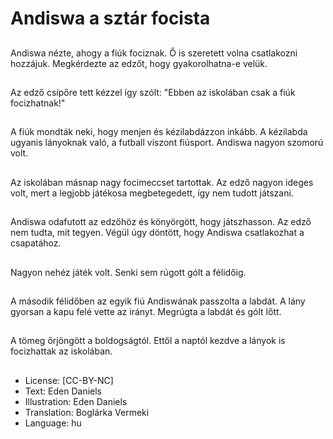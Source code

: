# Andiswa a sztár focista

##
Andiswa nézte, ahogy a fiúk fociznak. Ő is szeretett volna csatlakozni hozzájuk. Megkérdezte az edzőt, hogy gyakorolhatna-e velük.

##
Az edző csípőre tett kézzel így szólt: "Ebben az iskolában csak a fiúk focizhatnak!"

##
A fiúk mondták neki, hogy menjen és kézilabdázzon inkább. A kézilabda ugyanis lányoknak való, a futball viszont fiúsport. Andiswa nagyon szomorú volt.

##
Az iskolában másnap nagy focimeccset tartottak. Az edző nagyon ideges volt, mert a legjobb játékosa megbetegedett, így nem tudott játszani.

##
Andiswa odafutott az edzőhöz és könyörgött, hogy játszhasson. Az edző nem tudta, mit tegyen. Végül úgy döntött, hogy Andiswa csatlakozhat a csapatához.

##
Nagyon nehéz játék volt. Senki sem rúgott gólt a félidőig.

##
A második félidőben az egyik fiú Andiswának passzolta a labdát. A lány gyorsan a kapu felé vette az irányt. Megrúgta a labdát és gólt lőtt.

##
A tömeg őrjöngött a boldogságtól. Ettől a naptól kezdve a lányok is focizhattak az iskolában.

##
* License: [CC-BY-NC]
* Text: Eden Daniels
* Illustration: Eden Daniels
* Translation: Boglárka Vermeki
* Language: hu
